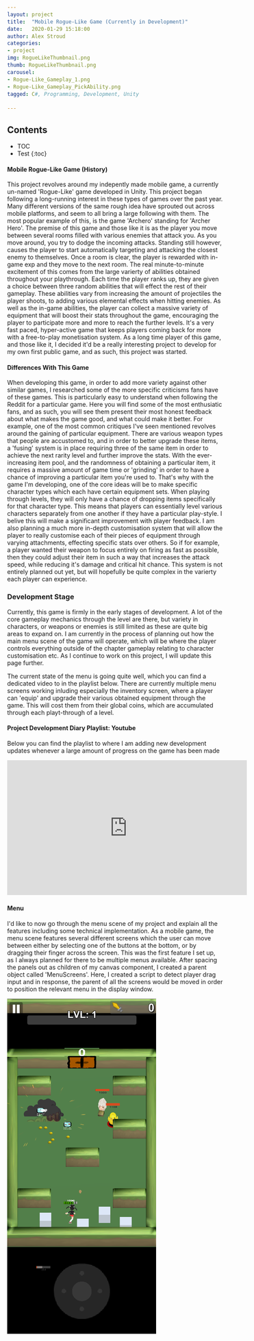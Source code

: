 ```yaml
---
layout: project
title:  "Mobile Rogue-Like Game (Currently in Development)"
date:   2020-01-29 15:18:00
author: Alex Stroud
categories:
- project
img: RogueLikeThumbnail.png
thumb: RogueLikeThumbnail.png
carousel:
- Rogue-Like_Gameplay_1.png
- Rogue-Like_Gameplay_PickAbility.png
tagged: C#, Programming, Development, Unity

---
```

## Contents
* TOC
* Test
{:toc}

#### Mobile Rogue-Like Game (History)

This project revolves around my indepently made mobile game, a currently un-named 'Rogue-Like' game developed in Unity. This project began following a long-running interest in these types of games over the past year. Many different versions of the same rough idea have sprouted out across mobile platforms, and seem to all bring a large following with them. The most popular example of this, is the game 'Archero' standing for 'Archer Hero'. The premise of this game and those like it is as the player you move between several rooms filled with various enemies that attack you. As you move around, you try to dodge the incoming attacks. Standing still however, causes the player to start automatically targeting and attacking the closest enemy to themselves. Once a room is clear, the player is rewarded with in-game exp and they move to the next room. The real minute-to-minute excitement of this comes from the large varierty of abilities obtained throughout your playthrough. Each time the player ranks up, they are given a choice between three random abilities that will effect the rest of their gameplay. These abilities vary from increasing the amount of projectiles the player shoots, to adding various elemental effects when hitting enemies. As well as the in-game abilities, the player can collect a massive variety of equipment that will boost their stats throughout the game, encouraging the player to participate more and more to reach the further levels. It's a very fast paced, hyper-active game that keeps players coming back for more with a free-to-play monetisation system. As a long time player of this game, and those like it, I decided it'd be a really interesting project to develop for my own first public game, and as such, this project was started.


#### Differences With This Game

When developing this game, in order to add more variety against other similar games, I researched some of the more specific criticisms fans have of these games. This is particularly easy to understand when following the Reddit for a particular game. Here you will find some of the most enthusiatic fans, and as such, you will see them present their most honest feedback about what makes the game good, and what could make it better. For example, one of the most common critiques I've seen mentioned revolves around the gaining of particular equipment. There are various weapon types that people are accustomed to, and in order to better upgrade these items, a 'fusing' system is in place requiring three of the same item in order to achieve the next rarity level and further improve the stats. With the ever-increasing item pool, and the randomness of obtaining a particular item, it requires a massive amount of game time or 'grinding' in order to have a chance of improving a particular item you're used to. That's why with the game I'm developing, one of the core ideas will be to make specific character types which each have certain equipment sets. When playing through levels, they will only have a chance of dropping items specifically for that character type. This means that players can essentially level various characters separately from one another if they have a particular play-style. I belive this will make a significant improvement with player feedback. I am also planning a much more in-depth customisation system that will allow the player to really customise each of their pieces of equipment through varying attachments, effecting specific stats over others. So if for example, a player wanted their weapon to focus entirely on firing as fast as possible, then they could adjust their item in such a way that increases the attack speed, while reducing it's damage and critical hit chance. This system is not entirely planned out yet, but will hopefully be quite complex in the varierty each player can experience.


### Development Stage

Currently, this game is firmly in the early stages of development. A lot of the core gameplay mechanics through the level are there, but variety in characters, or weapons or enemies is still limited as these are quite big areas to expand on. I am currently in the process of planning out how the main menu scene of the game will operate, which will be where the player controls everything outside of the chapter gameplay relating to character customisation etc. As I continue to work on this project, I will update this page further.

The current state of the menu is going quite well, which you can find a dedicated video to in the playlist below. There are currently multiple menu screens working inluding especially the inventory screen, where a player can 'equip' and upgrade their various obtained equipment through the game. This will cost them from their global coins, which are accumulated through each playt-through of a level.


#### Project Development Diary Playlist: Youtube
Below you can find the playlist to where I am adding new development updates whenever a large amount of progress on the game has been made
<iframe width="560" height="315" src="https://www.youtube.com/embed/R15glwdrvUc?list=PLX_GO8kUDNQ8lPdlOs0ln2FggPmdwSwM3" frameborder ="0" allow="accelerometer; autoplay; encrypted-media; gyroscope; picture-in-picture" allowfullscreen></iframe>


#### Menu
I'd like to now go through the menu scene of my project and explain all the features including some technical implementation.
As a mobile game, the menu scene features several different screens which the user can move between either by selecting one of the buttons at the bottom, or by dragging their finger across the screen. This was the first feature I set up, as I always planned for there to be multiple menus available. After spacing the panels out as children of my canvas component, I created a parent object called 'MenuScreens'. Here, I created a script to detect player drag input and in response, the parent of all the screens would be moved in order to position the relevant menu in the display window.

<img src ="https://github.com/Stroudie2/Stroudie2.github.io/blob/master/assets/img/project/carousel/Rogue-Like_Gameplay_1.png?raw=true">
